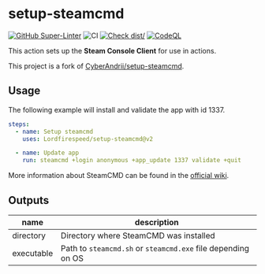 # setup-steamcmd

[![GitHub Super-Linter](https://github.com/Lordfirespeed/setup-steamcmd/actions/workflows/linter.yml/badge.svg)](https://github.com/super-linter/super-linter)
![CI](https://github.com/Lordfirespeed/setup-steamcmd/actions/workflows/ci.yml/badge.svg)
[![Check dist/](https://github.com/Lordfirespeed/setup-steamcmd/actions/workflows/check-dist.yml/badge.svg)](https://github.com/Lordfirespeed/setup-steamcmd/actions/workflows/check-dist.yml)
[![CodeQL](https://github.com/Lordfirespeed/setup-steamcmd/actions/workflows/codeql-analysis.yml/badge.svg)](https://github.com/Lordfirespeed/setup-steamcmd/actions/workflows/codeql-analysis.yml)

This action sets up the **Steam Console Client** for use in actions.

This project is a fork of [CyberAndrii/setup-steamcmd](https://github.com/CyberAndrii/setup-steamcmd).

## Usage

The following example will install and validate the app with id 1337.

```yaml
steps:
  - name: Setup steamcmd
    uses: Lordfirespeed/setup-steamcmd@v2

  - name: Update app
    run: steamcmd +login anonymous +app_update 1337 validate +quit
```

More information about SteamCMD can be found in the [official wiki](https://developer.valvesoftware.com/wiki/SteamCMD).

## Outputs

| name       | description                                                  |
|------------|--------------------------------------------------------------|
| directory  | Directory where SteamCMD was installed                       |
| executable | Path to `steamcmd.sh` or `steamcmd.exe` file depending on OS |

